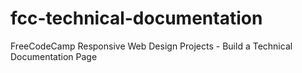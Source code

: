 # fcc-technical-documentation
FreeCodeCamp Responsive Web Design Projects - Build a Technical Documentation Page
